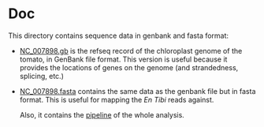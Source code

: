 Doc
====

This directory contains sequence data in genbank and fasta format:

- [NC_007898.gb](NC_007898.gb) is the refseq record of the chloroplast genome of the tomato, in 
  GenBank file format. This version is useful because it provides the locations of genes on the
  genome (and strandedness, splicing, etc.)
- [NC_007898.fasta](NC_007898.fasta) contains the same data as the genbank file but in fasta 
  format. This is useful for mapping the *En Tibi* reads against.
  
  Also, it contains the [pipeline](Pipeline.md) of the whole analysis.
